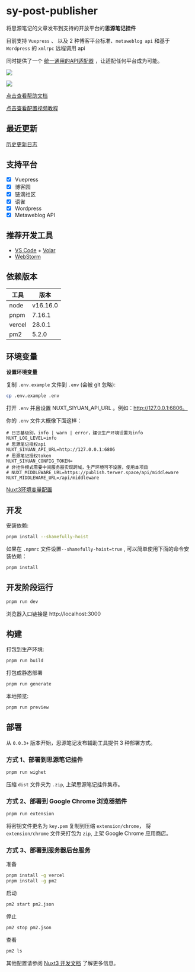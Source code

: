 # sy-post-publisher

将思源笔记的文章发布到支持的开放平台的**思源笔记挂件**

目前支持 `Vuepress` 、 以及 2 种博客平台标准、`metaweblog api` 和基于 `Wordpress` 的 `xmlrpc` 远程调用 api

同时提供了一个 [统一通用的API适配器](https://github.com/terwer/src-sy-post-publisher/blob/main/src/lib/api.ts)
，让适配任何平台成为可能。

![](https://static-rs-terwer.oss-cn-beijing.aliyuncs.com/project/sy-post-publisher/preview.png)

![](https://static-rs-terwer.oss-cn-beijing.aliyuncs.com/project/sy-post-publisher/preview-light.png)

[点击查看帮助文档](https://mp.terwer.space/post/readme-1j4ltp.html)

[点击查看配置视频教程](https://mp.terwer.space/post/configure-entry-video-brpm9.html)

## 最近更新

[历史更新日志](Changelog.md)

## 支持平台

* [X] Vuepress
* [X] 博客园
* [X] 链滴社区
* [X] 语雀
* [X] Wordpress
* [X] Metaweblog API

## 推荐开发工具

* [VS Code](https://code.visualstudio.com/) + [Volar](https://marketplace.visualstudio.com/items?itemName=Vue.volar)
* [WebStorm](https://www.jetbrains.com/webstorm/)

## 依赖版本

| 工具     | 版本       |
|--------|----------|
| node   | v16.16.0 |
| pnpm   | 7.16.1   |
| vercel | 28.0.1   |
| pm2    | 5.2.0    |

## 环境变量

**设置环境变量**

复制 `.env.example` 文件到 `.env` (会被 git 忽略):

```bash
cp .env.example .env
```

打开 `.env` 并且设置 NUXT_SIYUAN_API_URL 。例如：http://127.0.0.1:6806。

你的 `.env` 文件大概像下面这样：

```properties
# 日志基级别，info | warn | error，建议生产环境设置为info
NUXT_LOG_LEVEL=info
# 思源笔记授权api
NUXT_SIYUAN_API_URL=http://127.0.0.1:6806
# 思源笔记授权token
NUXT_SIYUAN_CONFIG_TOKEN=
# 非挂件模式需要中间服务器实现跨域，生产环境可不设置，使用本项目
# NUXT_MIDDLEWARE_URL=https://publish.terwer.space/api/middleware
NUXT_MIDDLEWARE_URL=/api/middleware
```

[Nuxt3环境变量配置](https://nuxt.com/docs/api/composables/use-runtime-config)

## 开发

安装依赖:

```bash
pnpm install --shamefully-hoist
```

如果在 `.npmrc` 文件设置`--shamefully-hoist=true` , 可以简单使用下面的命令安装依赖：

```bash
pnpm install
```

## 开发阶段运行

```bash
pnpm run dev
```

浏览器入口链接是 http://localhost:3000

## 构建

打包到生产环境:

```bash
pnpm run build
```

打包成静态部署

```bash
pnpm run generate
```

本地预览:

```bash
pnpm run preview
```

## 部署

从 `0.0.3+` 版本开始，思源笔记发布辅助工具提供 3 种部署方式。

### 方式 1、部署到思源笔记挂件

```bash
pnpm run wighet
```

压缩 `dist` 文件夹为 `.zip`, 上架思源笔记挂件集市。

### 方式 2、部署到 Google Chrome 浏览器插件

```bash
pnpm run extension
```

将密钥文件更名为 `key.pem` 复制到压缩 `extension/chrome`， 将`extension/chrome` 文件夹打包为 `zip`, 上架 Google Chrome
应用商店。

### 方式 3、部署到服务器后台服务

准备

```bash
pnpm install -g vercel
pnpm install -g pm2
```

启动

```bash
pm2 start pm2.json
```

停止

```bash
pm2 stop pm2.json
```

查看

```bash
pm2 ls
```

其他配置请参阅 [Nuxt3 开发文档](https://nuxt.com/docs/getting-started/deployment) 了解更多信息。
